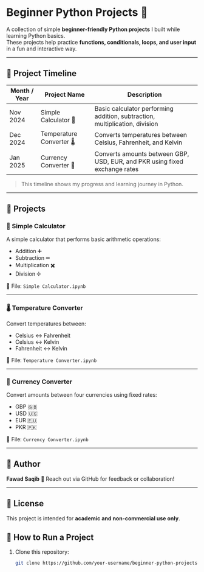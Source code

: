 # Beginner Python Projects 🚀

A collection of simple **beginner-friendly Python projects** I built while learning Python basics.  
These projects help practice **functions, conditionals, loops, and user input** in a fun and interactive way.

---

## 📅 Project Timeline

| Month / Year | Project Name | Description |
|--------------|-------------|-------------|
| Nov 2024 | Simple Calculator 🧮 | Basic calculator performing addition, subtraction, multiplication, division |
| Dec 2024 | Temperature Converter 🌡️ | Converts temperatures between Celsius, Fahrenheit, and Kelvin |
| Jan 2025 | Currency Converter 💱 | Converts amounts between GBP, USD, EUR, and PKR using fixed exchange rates |

> This timeline shows my progress and learning journey in Python.

---

## 📌 Projects

### 🧮 Simple Calculator
A simple calculator that performs basic arithmetic operations:  
- Addition ➕  
- Subtraction ➖  
- Multiplication ✖️  
- Division ➗  

📂 File: `Simple Calculator.ipynb`

---

### 🌡️ Temperature Converter
Convert temperatures between:  
- Celsius ↔ Fahrenheit  
- Celsius ↔ Kelvin  
- Fahrenheit ↔ Kelvin  

📂 File: `Temperature Converter.ipynb`

---

### 💱 Currency Converter
Convert amounts between four currencies using fixed rates:  
- GBP 🇬🇧  
- USD 🇺🇸  
- EUR 🇪🇺  
- PKR 🇵🇰  

📂 File: `Currency Converter.ipynb`

---

## 📧 Author
**Fawad Saqib**
💬 Reach out via GitHub for feedback or collaboration!  

---

## 📝 License
This project is intended for **academic and non-commercial use only**.

## 🚀 How to Run a Project
1. Clone this repository:  
   ```bash
   git clone https://github.com/your-username/beginner-python-projects.git
